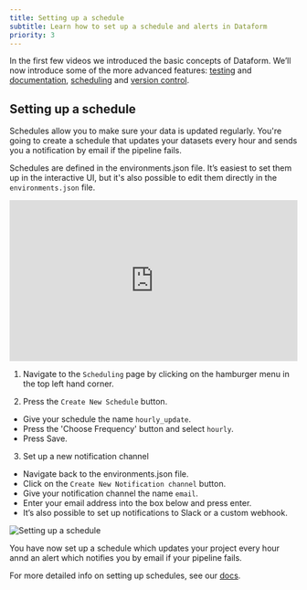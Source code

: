 ```yaml
---
title: Setting up a schedule
subtitle: Learn how to set up a schedule and alerts in Dataform
priority: 3
---
```


In the first few videos we introduced the basic concepts of Dataform. We’ll now introduce some of the more advanced features: [testing](https://docs.dataform.co/guides/assertions) and [documentation](https://docs.dataform.co/guides/datasets/documentation), [scheduling](https://docs.dataform.co/dataform-web/scheduling) and [version control](https://docs.dataform.co/dataform-web/version-control).

## Setting up a schedule

Schedules allow you to make sure your data is updated regularly. You're going to create a schedule that updates your datasets every hour and sends you a notification by email if the pipeline fails.

Schedules are defined in the environments.json file. It’s easiest to set them up in the interactive UI, but it's also possible to edit them directly in the `environments.json` file.

<div style="position: relative; padding-bottom: 55.93750000000001%; height: 0;"><iframe src="https://www.loom.com/embed/28219ff65f9c4faca1604289c07cae3c" frameborder="0" webkitallowfullscreen mozallowfullscreen allowfullscreen style="position: absolute; top: 0; left: 0; width: 100%; height: 100%;"></iframe></div>

1. Navigate to the `Scheduling` page by clicking on the hamburger menu in the top left hand corner.

2. Press the `Create New Schedule` button.

- Give your schedule the name `hourly_update`.
- Press the 'Choose Frequency' button and select `hourly`.
- Press Save.

3. Set up a new notification channel

- Navigate back to the environments.json file.
- Click on the `Create New Notification channel` button.
- Give your notification channel the name `email`.
- Enter your email address into the box below and press enter.
- It’s also possible to set up notifications to Slack or a custom webhook.

<img src="https://assets.dataform.co/getting%20started%20tutorial/schedululing/Screenshot%202020-08-13%20at%2015.54%201%20(1).png" max-width="753"  alt="Setting up a schedule" />

You have now set up a schedule which updates your project every hour annd an alert which notifies you by email if your pipeline fails.

For more detailed info on setting up schedules, see our [docs](https://docs.dataform.co/dataform-web/scheduling).
